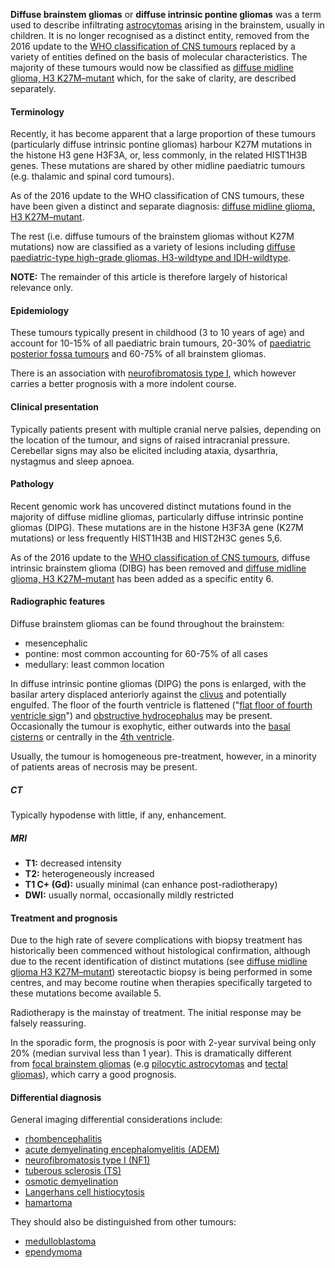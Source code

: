 
**Diffuse brainstem gliomas** or **diffuse intrinsic pontine gliomas** was a term used to describe infiltrating [astrocytomas](https://radiopaedia.org/articles/astrocytic-tumours) arising in the brainstem, usually in children. It is no longer recognised as a distinct entity, removed from the 2016 update to the [WHO classification of CNS tumours](https://radiopaedia.org/articles/who-classification-of-cns-tumours-1) replaced by a variety of entities defined on the basis of molecular characteristics. The majority of these tumours would now be classified as [diffuse midline glioma, H3 K27M–mutant](https://radiopaedia.org/articles/diffuse-midline-glioma-h3-k27-altered) which, for the sake of clarity, are described separately. 

#### Terminology

Recently, it has become apparent that a large proportion of these tumours (particularly diffuse intrinsic pontine gliomas) harbour K27M mutations in the histone H3 gene H3F3A, or, less commonly, in the related HIST1H3B genes. These mutations are shared by other midline paediatric tumours (e.g. thalamic and spinal cord tumours).

As of the 2016 update to the WHO classification of CNS tumours, these have been given a distinct and separate diagnosis: [diffuse midline glioma, H3 K27M–mutant](https://radiopaedia.org/articles/diffuse-midline-glioma-h3-k27-altered).

The rest (i.e. diffuse tumours of the brainstem gliomas without K27M mutations) now are classified as a variety of lesions including [diffuse paediatric-type high-grade gliomas, H3-wildtype and IDH-wildtype](https://radiopaedia.org/articles/diffuse-paediatric-type-high-grade-gliomas-h3-wildtype-and-idh-wildtype).

**NOTE:** The remainder of this article is therefore largely of historical relevance only. 

#### Epidemiology 

These tumours typically present in childhood (3 to 10 years of age) and account for 10-15% of all paediatric brain tumours, 20-30% of [paediatric posterior fossa tumours](https://radiopaedia.org/articles/paediatric-posterior-fossa-tumours) and 60-75% of all brainstem gliomas. 

There is an association with [neurofibromatosis type I](https://radiopaedia.org/articles/neurofibromatosis-type-1), which however carries a better prognosis with a more indolent course.

#### Clinical presentation 

Typically patients present with multiple cranial nerve palsies, depending on the location of the tumour, and signs of raised intracranial pressure. Cerebellar signs may also be elicited including ataxia, dysarthria, nystagmus and sleep apnoea.

#### Pathology

Recent genomic work has uncovered distinct mutations found in the majority of diffuse midline gliomas, particularly diffuse intrinsic pontine gliomas (DIPG). These mutations are in the histone H3F3A gene (K27M mutations) or less frequently HIST1H3B and HIST2H3C genes 5,6. 

As of the 2016 update to the [WHO classification of CNS tumours](https://radiopaedia.org/articles/who-classification-of-cns-tumours-1), diffuse intrinsic brainstem glioma (DIBG) has been removed and [diffuse midline glioma, H3 K27M–mutant](https://radiopaedia.org/articles/diffuse-midline-glioma-h3-k27-altered) has been added as a specific entity 6. 

#### Radiographic features

Diffuse brainstem gliomas can be found throughout the brainstem:

- mesencephalic
- pontine: most common accounting for 60-75% of all cases
- medullary: least common location

In diffuse intrinsic pontine gliomas (DIPG) the pons is enlarged, with the basilar artery displaced anteriorly against the [clivus](https://radiopaedia.org/articles/clivus) and potentially engulfed. The floor of the fourth ventricle is flattened ("[flat floor of fourth ventricle sign](https://radiopaedia.org/articles/flat-floor-of-fourth-ventricle-sign)") and [obstructive hydrocephalus](https://radiopaedia.org/articles/obstructive-hydrocephalus) may be present. Occasionally the tumour is exophytic, either outwards into the [basal cisterns](https://radiopaedia.org/articles/basal-cisterns) or centrally in the [4th ventricle](https://radiopaedia.org/articles/fourth-ventricle).

Usually, the tumour is homogeneous pre-treatment, however, in a minority of patients areas of necrosis may be present.

##### CT

Typically hypodense with little, if any, enhancement.

##### MRI

- **T1:** decreased intensity
- **T2:** heterogeneously increased
- **T1 C+ (Gd):** usually minimal (can enhance post-radiotherapy)
- **DWI:** usually normal, occasionally mildly restricted

#### Treatment and prognosis

Due to the high rate of severe complications with biopsy treatment has historically been commenced without histological confirmation, although due to the recent identification of distinct mutations (see [diffuse midline glioma H3 K27M–mutant](https://radiopaedia.org/articles/diffuse-midline-glioma-h3-k27-altered)) stereotactic biopsy is being performed in some centres, and may become routine when therapies specifically targeted to these mutations become available 5.

Radiotherapy is the mainstay of treatment. The initial response may be falsely reassuring.

In the sporadic form, the prognosis is poor with 2-year survival being only 20% (median survival less than 1 year). This is dramatically different from [focal brainstem gliomas](https://radiopaedia.org/articles/focal-brainstem-glioma) (e.g [pilocytic astrocytomas](https://radiopaedia.org/articles/pilocytic-astrocytomas) and [tectal gliomas](https://radiopaedia.org/articles/tectal-glioma)), which carry a good prognosis.

#### Differential diagnosis

General imaging differential considerations include:

- [rhombencephalitis](https://radiopaedia.org/articles/rhombencephalitis)
- [acute demyelinating encephalomyelitis (ADEM)](https://radiopaedia.org/articles/acute-disseminated-encephalomyelitis-adem-1)
- [neurofibromatosis type I (NF1)](https://radiopaedia.org/articles/neurofibromatosis-type-1)
- [tuberous sclerosis (TS)](https://radiopaedia.org/articles/tuberous-sclerosis)
- [osmotic demyelination](https://radiopaedia.org/articles/osmotic-demyelination-syndrome)
- [Langerhans cell histiocytosis](https://radiopaedia.org/articles/langerhans-cell-histiocytosis)
- [hamartoma](https://radiopaedia.org/articles/hypothalamic-hamartoma)

They should also be distinguished from other tumours:

- [medulloblastoma](https://radiopaedia.org/articles/medulloblastoma)
- [ependymoma](https://radiopaedia.org/articles/ependymoma)